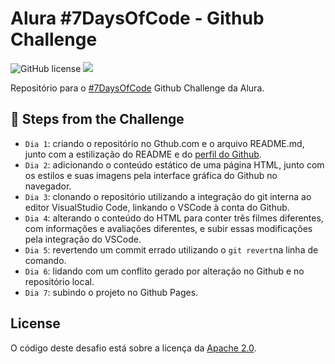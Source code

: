 # Alura #7DaysOfCode - Github Challenge

<div>
  <img alt="GitHub license" src="https://img.shields.io/github/license/ydirickson/Alura-7DaysOfCode?style=for-the-badge"></a>
  <img src="http://img.shields.io/static/v1?label=STATUS&message=EM%20DESENVOLVIMENTO&color=GREEN&style=for-the-badge"/>
</div>

Repositório para o [#7DaysOfCode](https://7daysofcode.io/) Github Challenge da Alura.

## :hammer: Steps from the Challenge

 - `Dia 1`: criando o repositório no Gthub.com e o arquivo README.md, junto com a estilização do README e do [perfil do Github](https://github.com/ydirickson).
 - `Dia 2`: adicionando o conteúdo estático de uma página HTML, junto com os estilos e suas imagens pela interface gráfica do Github no navegador.
 - `Dia 3`: clonando o repositório utilizando a integração do git interna ao editor VisualStudio Code, linkando o VSCode à conta do Github.
 - `Dia 4`: alterando o conteúdo do HTML para conter três filmes diferentes, com informações e avaliações diferentes, e subir essas modificações pela integração do VSCode.
 - `Dia 5`: revertendo um commit errado utilizando o `git revert`na linha de comando.
 - `Dia 6`: lidando com um conflito gerado por alteração no Github e no repositório local.
 - `Dia 7`: subindo o projeto no Github Pages.

## License

O código deste desafio está sobre a licença da [Apache 2.0](LICENSE).